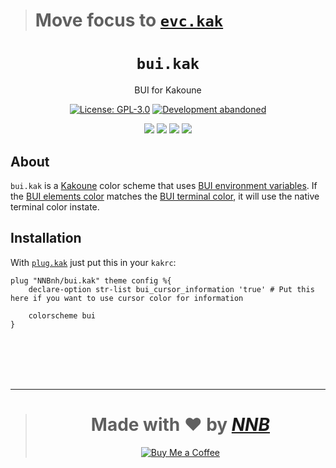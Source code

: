 > # Move focus to [`evc.kak`](https://github.com/superb-ui/evc.kak)

<h1 align="center"><code>bui.kak</code></h1>
<p align="center">BUI for Kakoune</p>
<p align="center"><a href="https://github.com/NNBnh/bui.kak/blob/master/LICENSE"><img src="https://img.shields.io/github/license/NNBnh/bui.kak?labelColor=585858&color=F7CA88&style=for-the-badge" alt="License: GPL-3.0"></a> <a href="https://gist.github.com/NNBnh/9ef453aba3efce26046e0d3119dab5a7#development-abandoned"><img src=https://img.shields.io/badge/development-abandoned-%23F7CA88.svg?labelColor=585858&style=for-the-badge&logoColor=FFFFFF alt="Development abandoned"></a></p>
<p align="center"><a href="https://github.com/NNBnh/bui.kak/watchers"><img src="https://img.shields.io/github/watchers/NNBnh/bui.kak?labelColor=585858&color=F7CA88&style=flat-square"></a> <a href="https://github.com/NNBnh/bui.kak/stargazers"><img src="https://img.shields.io/github/stars/NNBnh/bui.kak?labelColor=585858&color=F7CA88&style=flat-square"></a> <a href="https://github.com/NNBnh/bui.kak/network/members"><img src="https://img.shields.io/github/forks/NNBnh/bui.kak?labelColor=585858&color=F7CA88&style=flat-square"></a> <a href="https://github.com/NNBnh/bui.kak/issues"><img src="https://img.shields.io/github/issues/NNBnh/bui.kak?labelColor=585858&color=F7CA88&style=flat-square"></a></p>

## About
`bui.kak` is a [Kakoune](http://kakoune.org) color scheme that uses [BUI environment variables](https://github.com/NNBnh/dots/wiki/bui). If the [BUI elements color](https://github.com/NNBnh/dots/wiki/bui#elements) matches the [BUI terminal color](https://github.com/NNBnh/dots/wiki/bui#terminal), it will use the native terminal color instate.

## Installation
With [`plug.kak`](https://github.com/robertmeta/plug.kak) just put this in your `kakrc`:
```
plug "NNBnh/bui.kak" theme config %{
	declare-option str-list bui_cursor_information 'true' # Put this here if you want to use cursor color for information

	colorscheme bui
}
```

<br><br><br><br>

---

> <h1 align="center">Made with ❤️ by <a href="https://github.com/NNBnh"><i>NNB</i></a></h1>
>
> <p align="center"><a href="https://www.buymeacoffee.com/nnbnh"><img src="https://img.shields.io/badge/buy_me_a_coffee%20-%23F7CA88.svg?logo=buy-me-a-coffee&logoColor=333333&style=for-the-badge" alt="Buy Me a Coffee"></a></p>
